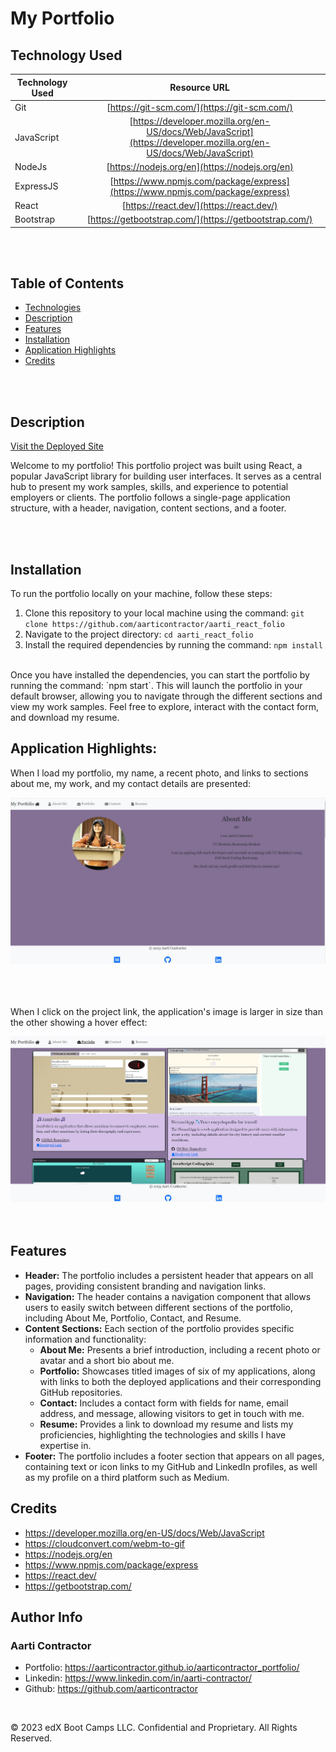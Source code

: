 # My Portfolio


## Technology Used 

| Technology Used         | Resource URL           | 
| ------------- |:-------------:|    
| Git | [https://git-scm.com/](https://git-scm.com/)     |  
| JavaScript | [https://developer.mozilla.org/en-US/docs/Web/JavaScript](https://developer.mozilla.org/en-US/docs/Web/JavaScript) |  
| NodeJs | [https://nodejs.org/en](https://nodejs.org/en) |
| ExpressJS | [https://www.npmjs.com/package/express](https://www.npmjs.com/package/express) |
|  React | [https://react.dev/](https://react.dev/) |
|  Bootstrap | [https://getbootstrap.com/](https://getbootstrap.com/) |

<br>
<br>

## Table of Contents
- [Technologies](#technologies)
- [Description](#description)
- [Features](#features)
- [Installation](#installation)
- [Application Highlights](#application-highlights)
- [Credits](#credits)
<br>
<br>


## Description 

[Visit the Deployed Site](https://aarticontractor.github.io/aarti_react_folio/)

Welcome to my portfolio! This portfolio project was built using React, a popular JavaScript library for building user interfaces. It serves as a central hub to present my work samples, skills, and experience to potential employers or clients. The portfolio follows a single-page application structure, with a header, navigation, content sections, and a footer.

<br>
<br>

## Installation
To run the portfolio locally on your machine, follow these steps:
1. Clone this repository to your local machine using the command: `git clone https://github.com/aarticontractor/aarti_react_folio`
2. Navigate to the project directory: `cd aarti_react_folio`
3. Install the required dependencies by running the command: `npm install`
<br>
Once you have installed the dependencies, you can start the portfolio by running the command: `npm start`. This will launch the portfolio in your default browser, allowing you to navigate through the different sections and view my work samples. Feel free to explore, interact with the contact form, and download my resume.


## Application Highlights:
When I load my portfolio, my name, a recent photo, and links to sections about me, my work, and my contact details are presented:


![alt text](./src/images/portfolio-image.jpg)

<br>
<br>
<br>
When I click on the project link, the application's image is larger in size than the other showing a hover effect:

![alt text](./src/images/project-hover.jpg)
<br>
<br>
<br>



## Features
- **Header:** The portfolio includes a persistent header that appears on all pages, providing consistent branding and navigation links.
- **Navigation:** The header contains a navigation component that allows users to easily switch between different sections of the portfolio, including About Me, Portfolio, Contact, and Resume.
- **Content Sections:** Each section of the portfolio provides specific information and functionality:
  - **About Me:** Presents a brief introduction, including a recent photo or avatar and a short bio about me.
  - **Portfolio:** Showcases titled images of six of my applications, along with links to both the deployed applications and their corresponding GitHub repositories.
  - **Contact:** Includes a contact form with fields for name, email address, and message, allowing visitors to get in touch with me.
  - **Resume:** Provides a link to download my resume and lists my proficiencies, highlighting the technologies and skills I have expertise in.
- **Footer:** The portfolio includes a footer section that appears on all pages, containing text or icon links to my GitHub and LinkedIn profiles, as well as my profile on a third platform such as Medium.



 ## Credits

- https://developer.mozilla.org/en-US/docs/Web/JavaScript
- https://cloudconvert.com/webm-to-gif
- https://nodejs.org/en
- https://www.npmjs.com/package/express
- https://react.dev/
- https://getbootstrap.com/


## Author Info


### Aarti Contractor


- Portfolio: https://aarticontractor.github.io/aarticontractor_portfolio/
- Linkedin: https://www.linkedin.com/in/aarti-contractor/
- Github: https://github.com/aarticontractor


<br>

© 2023 edX Boot Camps LLC. Confidential and Proprietary. All Rights Reserved.
